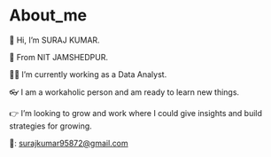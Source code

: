 # About_me
👋 Hi, I’m SURAJ KUMAR.

🏫 From NIT JAMSHEDPUR.

👷‍♂️ I’m currently working as a Data Analyst.

👓 I am a workaholic person and am ready to learn new things. 

👉 I’m looking to grow and work where I could give insights and build strategies for growing.

📩: surajkumar95872@gmail.com
